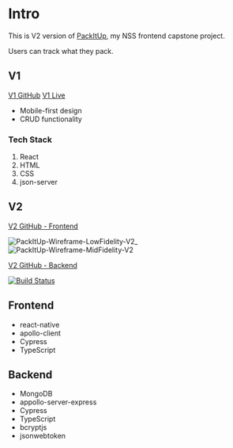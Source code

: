 # Intro

This is V2 version of [PackItUp](https://cr-demo--packitup.netlify.app/), my NSS frontend capstone project.

Users can track what they pack.

## V1

[V1 GitHub](https://github.com/CheoR/pack-it-up)
[V1 Live](https://cr-demo--packitup.netlify.app/)

- Mobile-first design
- CRUD functionality

### Tech Stack

1. React
2. HTML
3. CSS
4. json-server

## V2

[V2 GitHub - Frontend]()

![PackItUp-Wireframe-LowFidelity-V2_](https://user-images.githubusercontent.com/5026476/205509323-37de958e-4546-41bf-baad-5febcf8a1238.png)
![PackItUp-Wireframe-MidFidelity-V2](https://user-images.githubusercontent.com/5026476/205410105-e90033cb-efdd-40df-86bb-153f0c461293.png)

[V2 GitHub - Backend]()

[![Build Status](https://app.travis-ci.com/CheoR/pack-it-up-v2-server.svg?branch=main)](https://app.travis-ci.com/CheoR/pack-it-up-v2-server)

## Frontend

- react-native
- apollo-client
- Cypress
- TypeScript

## Backend

- MongoDB
- appollo-server-express
- Cypress
- TypeScript
- bcryptjs
- jsonwebtoken
